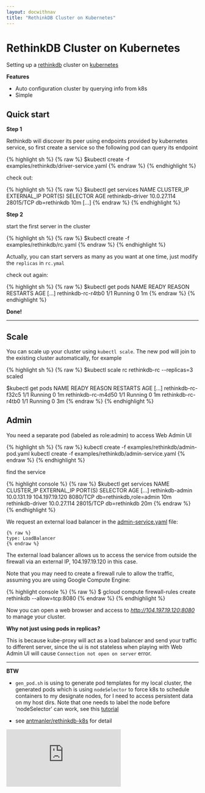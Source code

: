 ```yaml
---
layout: docwithnav
title: "RethinkDB Cluster on Kubernetes"
---
```

<!-- BEGIN MUNGE: UNVERSIONED_WARNING -->


<!-- END MUNGE: UNVERSIONED_WARNING -->
RethinkDB Cluster on Kubernetes
==============================

Setting up a [rethinkdb](http://rethinkdb.com/) cluster on [kubernetes](http://kubernetes.io)

**Features**

 * Auto configuration cluster by querying info from k8s
 * Simple

Quick start
-----------

**Step 1**

Rethinkdb will discover its peer using endpoints provided by kubernetes service,
so first create a service so the following pod can query its endpoint

{% highlight sh %}
{% raw %}
$kubectl create -f examples/rethinkdb/driver-service.yaml
{% endraw %}
{% endhighlight %}

check out:

{% highlight sh %}
{% raw %}
$kubectl get services
NAME              CLUSTER_IP       EXTERNAL_IP       PORT(S)       SELECTOR               AGE
rethinkdb-driver  10.0.27.114      <none>            28015/TCP     db=rethinkdb           10m
[...]
{% endraw %}
{% endhighlight %}

**Step 2**

start the first server in the cluster

{% highlight sh %}
{% raw %}
$kubectl create -f examples/rethinkdb/rc.yaml
{% endraw %}
{% endhighlight %}

Actually, you can start servers as many as you want at one time, just modify the `replicas` in `rc.ymal`

check out again:

{% highlight sh %}
{% raw %}
$kubectl get pods
NAME                                                  READY     REASON    RESTARTS   AGE
[...]
rethinkdb-rc-r4tb0                                    1/1       Running   0          1m
{% endraw %}
{% endhighlight %}

**Done!**


---

Scale
-----

You can scale up your cluster using `kubectl scale`. The new pod will join to the existing cluster automatically, for example


{% highlight sh %}
{% raw %}
$kubectl scale rc rethinkdb-rc --replicas=3
scaled

$kubectl get pods
NAME                                                  READY     REASON    RESTARTS   AGE
[...]
rethinkdb-rc-f32c5                                    1/1       Running   0          1m
rethinkdb-rc-m4d50                                    1/1       Running   0          1m
rethinkdb-rc-r4tb0                                    1/1       Running   0          3m
{% endraw %}
{% endhighlight %}

Admin
-----

You need a separate pod (labeled as role:admin) to access Web Admin UI

{% highlight sh %}
{% raw %}
kubectl create -f examples/rethinkdb/admin-pod.yaml
kubectl create -f examples/rethinkdb/admin-service.yaml
{% endraw %}
{% endhighlight %}

find the service

{% highlight console %}
{% raw %}
$kubectl get services
NAME              CLUSTER_IP       EXTERNAL_IP       PORT(S)       SELECTOR                  AGE
[...]
rethinkdb-admin   10.0.131.19      104.197.19.120    8080/TCP      db=rethinkdb,role=admin   10m
rethinkdb-driver  10.0.27.114      <none>            28015/TCP     db=rethinkdb              20m
{% endraw %}
{% endhighlight %}

We request an external load balancer in the [admin-service.yaml](admin-service.yaml) file:

```
{% raw %}
type: LoadBalancer
{% endraw %}
```

The external load balancer allows us to access the service from outside the firewall via an external IP, 104.197.19.120 in this case.

Note that you may need to create a firewall rule to allow the traffic, assuming you are using Google Compute Engine:

{% highlight console %}
{% raw %}
$ gcloud compute firewall-rules create rethinkdb --allow=tcp:8080
{% endraw %}
{% endhighlight %}

Now you can open a web browser and access to *http://104.197.19.120:8080* to manage your cluster.



**Why not just using pods in replicas?**

This is because kube-proxy will act as a load balancer and send your traffic to different server,
since the ui is not stateless when playing with Web Admin UI will cause `Connection not open on server` error.


- - -

**BTW**

  * `gen_pod.sh` is using to generate pod templates for my local cluster,
the generated pods which is using `nodeSelector` to force k8s to schedule containers to my designate nodes, for I need to access persistent data on my host dirs. Note that one needs to label the node before 'nodeSelector' can work, see this [tutorial](../../docs/user-guide/node-selection/)

  * see [antmanler/rethinkdb-k8s](https://github.com/antmanler/rethinkdb-k8s) for detail




<!-- BEGIN MUNGE: IS_VERSIONED -->
<!-- TAG IS_VERSIONED -->
<!-- END MUNGE: IS_VERSIONED -->


<!-- BEGIN MUNGE: GENERATED_ANALYTICS -->
[![Analytics](https://kubernetes-site.appspot.com/UA-36037335-10/GitHub/examples/rethinkdb/README.md?pixel)]()
<!-- END MUNGE: GENERATED_ANALYTICS -->

